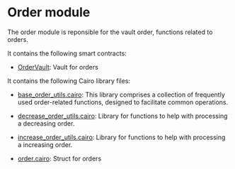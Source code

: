 # Order module

The order module is reponsible for the vault order, functions related to orders.

It contains the following smart contracts:

- [OrderVault](https://github.com/keep-starknet-strange/satoru/blob/main/src/order/order_vault.cairo): Vault for orders

It contains the following Cairo library files:

- [base_order_utils.cairo](https://github.com/keep-starknet-strange/satoru/blob/main/src/order/base_order_utils.cairo): This library comprises a collection of frequently used order-related functions, designed to facilitate common operations.

- [decrease_order_utils.cairo](https://github.com/keep-starknet-strange/satoru/blob/main/src/order/decrease_order_utils.cairo): Library for functions to help with processing a decreasing order.

- [increase_order_utils.cairo](https://github.com/keep-starknet-strange/satoru/blob/main/src/order/increase_order_utils.cairo): Library for functions to help with processing a increasing order.

- [order.cairo](https://github.com/keep-starknet-strange/satoru/blob/main/src/order/order.cairo): Struct for orders
